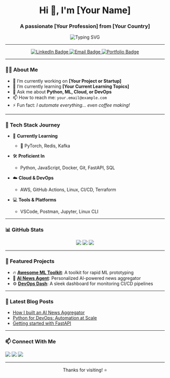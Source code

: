 <!-- Profile Header -->
<h1 align="center">Hi 👋, I'm [Your Name]</h1>
<h3 align="center">A passionate [Your Profession] from [Your Country]</h3>

<p align="center">
  <img src="https://readme-typing-svg.demolab.com?font=Fira+Code&size=24&pause=1000&center=true&vCenter=true&width=435&lines=Welcome+to+my+GitHub+Profile!;I+am+a+Tech+Enthusiast;Open+Source+Contributor;Lifelong+Learner" alt="Typing SVG" />
</p>

---

<!-- Badges -->
<p align="center">
  <a href="https://linkedin.com/in/yourlinkedin" target="_blank">
    <img src="https://img.shields.io/badge/LinkedIn-blue?logo=linkedin&style=for-the-badge" alt="LinkedIn Badge"/>
  </a>
  <a href="mailto:your.email@example.com">
    <img src="https://img.shields.io/badge/Email-red?logo=gmail&style=for-the-badge" alt="Email Badge"/>
  </a>
  <a href="https://yourportfolio.com" target="_blank">
    <img src="https://img.shields.io/badge/Portfolio-222?style=for-the-badge" alt="Portfolio Badge"/>
  </a>
</p>

---

### 🧑‍💼 About Me

- 🔭 I’m currently working on **[Your Project or Startup]**
- 🌱 I’m currently learning **[Your Current Learning Topics]**
- 💬 Ask me about **Python, ML, Cloud, or DevOps**
- 📫 How to reach me: `your.email@example.com`
- ⚡ Fun fact: *I automate everything... even coffee making!*

---

### 🚀 Tech Stack Journey

- 🌱 **Currently Learning**
  - 🧠 PyTorch, Redis, Kafka

- 🛠️ **Proficient In**
  - Python, JavaScript, Docker, Git, FastAPI, SQL

- ☁️ **Cloud & DevOps**
  - AWS, GitHub Actions, Linux, CI/CD, Terraform

- 💻 **Tools & Platforms**
  - VSCode, Postman, Jupyter, Linux CLI

---

### 📊 GitHub Stats

<p align="center">
  <img src="https://github-readme-stats.vercel.app/api?username=yourusername&show_icons=true&theme=radical&hide_border=true" />
  <img src="https://github-readme-streak-stats.herokuapp.com/?user=yourusername&theme=radical&hide_border=true" />
  <img src="https://github-readme-stats.vercel.app/api/top-langs/?username=yourusername&layout=compact&theme=radical&hide_border=true" />
</p>

---

### 🚀 Featured Projects

- 🔥 [**Awesome ML Toolkit**](https://github.com/yourusername/ml-toolkit): A toolkit for rapid ML prototyping
- 🧠 [**AI News Agent**](https://github.com/yourusername/ai-news-agent): Personalized AI-powered news aggregator
- ⚙️ [**DevOps Dash**](https://github.com/yourusername/devops-dash): A sleek dashboard for monitoring CI/CD pipelines

---

### 📝 Latest Blog Posts

<!-- Replace with your blog feed -->
<!-- BLOG-POST-LIST:START -->
- [How I built an AI News Aggregator](https://yourblog.com/ai-news)
- [Python for DevOps: Automation at Scale](https://yourblog.com/python-devops)
- [Getting started with FastAPI](https://yourblog.com/fastapi-guide)
<!-- BLOG-POST-LIST:END -->

---

### 📫 Connect With Me

<p align="left">
  <a href="https://linkedin.com/in/yourlinkedin"><img src="https://img.shields.io/badge/-LinkedIn-blue?style=flat&logo=Linkedin&logoColor=white"/></a>
  <a href="mailto:your.email@example.com"><img src="https://img.shields.io/badge/-Gmail-c14438?style=flat&logo=Gmail&logoColor=white"/></a>
  <a href="https://yourportfolio.com"><img src="https://img.shields.io/badge/-Portfolio-black?style=flat"/></a>
</p>

---

<p align="center">Thanks for visiting! ⭐️</p>
